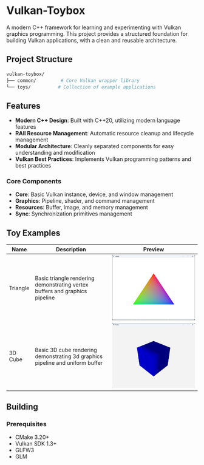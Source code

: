 ﻿# Vulkan-Toybox

A modern C++ framework for learning and experimenting with Vulkan graphics programming. This project provides a structured foundation for building Vulkan applications, with a clean and reusable architecture.

## Project Structure

``` bash
vulkan-toybox/
├── common/         # Core Vulkan wrapper library
└── toys/          # Collection of example applications
```

## Features

- **Modern C++ Design**: Built with C++20, utilizing modern language features
- **RAII Resource Management**: Automatic resource cleanup and lifecycle management
- **Modular Architecture**: Cleanly separated components for easy understanding and modification
- **Vulkan Best Practices**: Implements Vulkan programming patterns and best practices

### Core Components

- **Core**: Basic Vulkan instance, device, and window management
- **Graphics**: Pipeline, shader, and command management
- **Resources**: Buffer, image, and memory management
- **Sync**: Synchronization primitives management

## Toy Examples

| Name | Description | Preview |
|------|-------------|----------|
| Triangle | Basic triangle rendering demonstrating vertex buffers and graphics pipeline | ![Triangle Demo](.github/images/toys/triangle-demo.png) |
| 3D Cube | Basic 3D cube rendering demonstrating 3d graphics pipeline and uniform buffer | ![Cube Demo](.github/images/toys/cube-demo.png) |

## Building

### Prerequisites

- CMake 3.20+
- Vulkan SDK 1.3+
- GLFW3
- GLM
